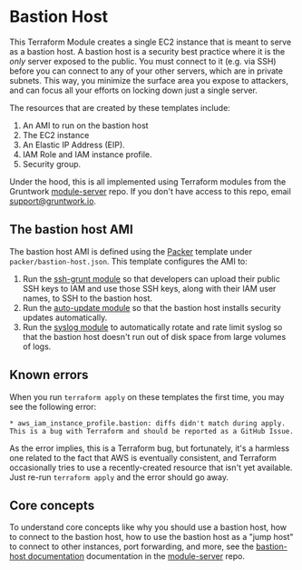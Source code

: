 # Bastion Host

This Terraform Module creates a single EC2 instance that is meant to serve as a bastion host. A bastion host is a security best
practice where it is the *only* server exposed to the public. You must connect to it (e.g. via SSH) before you can
connect to any of your other servers, which are in private subnets. This way, you minimize the surface area you expose
to attackers, and can focus all your efforts on locking down just a single server.

The resources that are created by these templates include:

1. An AMI to run on the bastion host
1. The EC2 instance
1. An Elastic IP Address (EIP).
1. IAM Role and IAM instance profile.
1. Security group.

Under the hood, this is all implemented using Terraform modules from the Gruntwork
[module-server](https://github.com/gruntwork-io/module-server) repo. If you don't have access to this repo, email
support@gruntwork.io.

## The bastion host AMI

The bastion host AMI is defined using the [Packer](https://www.packer.io/) template under `packer/bastion-host.json`.
This template configures the AMI to:

1. Run the [ssh-grunt module](https://github.com/gruntwork-io/module-security/tree/master/modules/ssh-grunt) so that
   developers can upload their public SSH keys to IAM and use those SSH keys, along with their IAM user names, to SSH
   to the bastion host.
1. Run the [auto-update module](https://github.com/gruntwork-io/module-security/tree/master/modules/auto-update) so
   that the bastion host installs security updates automatically.
1. Run the [syslog module](https://github.com/gruntwork-io/module-aws-monitoring/tree/master/modules/logs/syslog) to
   automatically rotate and rate limit syslog so that the bastion host doesn't run out of disk space from large volumes
   of logs.

## Known errors

When you run `terraform apply` on these templates the first time, you may see the following error:

```
* aws_iam_instance_profile.bastion: diffs didn't match during apply. This is a bug with Terraform and should be reported as a GitHub Issue.
```

As the error implies, this is a Terraform bug, but fortunately, it's a harmless one related to the fact that AWS is
eventually consistent, and Terraform occasionally tries to use a recently-created resource that isn't yet available.
Just re-run `terraform apply` and the error should go away.

## Core concepts

To understand core concepts like why you should use a bastion host, how to connect to the bastion host, how to use the
bastion host as a "jump host" to connect to other instances, port forwarding, and more, see the [bastion-host
documentation](https://github.com/gruntwork-io/module-server/tree/master/examples/bastion-host) documentation in the
[module-server](https://github.com/gruntwork-io/module-server) repo.